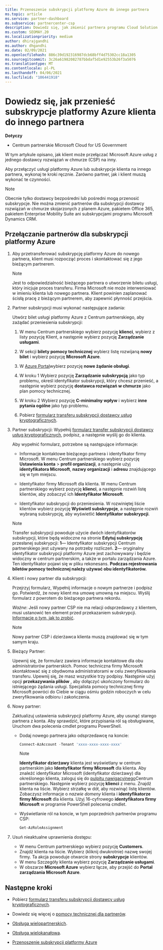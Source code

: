 ```yaml
---
title: Przenoszenie subskrypcji platformy Azure do innego partnera
ms.topic: article
ms.service: partner-dashboard
ms.subservice: partnercenter-csp
description: Dowiedz się, jak zmienić partnera programu Cloud Solution Provider skojarzonego z subskrypcjami platformy Azure klienta.
ms.custom: SEOMAY.20
ms.localizationpriority: medium
author: dhirajgandhi
ms.author: dhgandhi
ms.date: 02/09/2021
ms.openlocfilehash: 886c39d192316987dcb68bff4d75302cc18a1305
ms.sourcegitcommit: 3c26a61982082787bbdaf5d1e92553b26f3a5076
ms.translationtype: MT
ms.contentlocale: pl-PL
ms.lasthandoff: 04/06/2021
ms.locfileid: "106441918"
---
```

# <a name="learn-how-to-transfer-a-customers-azure-subscriptions-to-another-partner"></a>Dowiedz się, jak przenieść subskrypcje platformy Azure klienta do innego partnera

**Dotyczy**

- Centrum partnerskie Microsoft Cloud for US Government

W tym artykule opisano, jak klient może przełączać Microsoft Azure usług z jednego dostawcy rozwiązań w chmurze (CSP) na inny.

Aby przełączyć usługi platformy Azure lub subskrypcje klienta na innego partnera, wykonaj te kroki ręcznie. Zarówno partner, jak i klient muszą wykonać te czynności.

>[!Note]  
>Obecnie tylko dostawcy bezpośredni lub pośredni mogą przenosić subskrypcje.
>Nie można zmienić partnerów dla subskrypcji dostawcy rozwiązań w chmurze skojarzonych z planem Azure, pakietem Office 365, pakietem Enterprise Mobility Suite ani subskrypcjami programu Microsoft Dynamics CRM.

## <a name="switch-partners-for-azure-subscriptions"></a>Przełączanie partnerów dla subskrypcji platformy Azure

1. Aby przetransferować subskrypcję platformy Azure do nowego partnera, klient musi rozpocząć proces i skontaktować się z jego bieżącym partnerem.

   >[!Note]
   > Jest to odpowiedzialność bieżącego partnera o utworzenie biletu usługi, który inicjuje proces transferu. Firma Microsoft nie może interweniować w imieniu klienta lub nowego partnera. Klient powinien zaplanować ścisłą pracę z bieżącym partnerem, aby zapewnić płynność przejścia.

2. Partner subskrypcji musi wykonać następujące zadania:

   Utwórz bilet usługi platformy Azure z Centrum partnerskiego, aby zażądać przeniesienia subskrypcji:

   1. W menu Centrum partnerskiego wybierz pozycję **klienci**, wybierz z listy pozycję Klient, a następnie wybierz pozycję **Zarządzanie usługami**.

   2. W sekcji **bilety pomocy technicznej** wybierz listę rozwijaną **nowy bilet** i wybierz pozycję **Microsoft Azure**.
   
   3. W [Azure Portal](https://portal.azure.com)wybierz pozycję **nowe żądanie obsługi**.
   
   4. W kroku 1 Wybierz pozycję **Zarządzanie subskrypcją** jako typ problemu, określ identyfikator subskrypcji, który chcesz przenieść, a następnie wybierz pozycję **dostawca rozwiązań w chmurze** jako plan pomocy technicznej.
   
   5. W kroku 2 Wybierz pozycję **C-minimalny wpływ** i wybierz **inne pytania ogólne** jako typ problemu.
   
   6. Pobierz [formularz transferu subskrypcji dostawcy usług kryptograficznych](https://query.prod.cms.rt.microsoft.com/cms/api/am/binary/RWwTWC).

3. Partner subskrypcji: Wypełnij [formularz transfer subskrypcji dostawcy usług kryptograficznych](https://query.prod.cms.rt.microsoft.com/cms/api/am/binary/RWwTWC), podpisz, a następnie wyślij go do klienta. 

   Aby wypełnić formularz, potrzebne są następujące informacje:

   - Informacje kontaktowe bieżącego partnera i identyfikator firmy Microsoft. W menu Centrum partnerskiego wybierz pozycję **Ustawienia konta** &gt; **profil organizacji**, a następnie użyj **identyfikatora Microsoft**, **nazwy organizacji** i **adresu** znajdującego się w tym miejscu.

   - Identyfikator firmy Microsoft dla klienta. W menu Centrum partnerskiego wybierz pozycję **klienci**, a następnie rozwiń listę klientów, aby zobaczyć ich **Identyfikator Microsoft**.

   - Identyfikator subskrypcji do przeniesienia. W rozwiniętej liście klientów wybierz pozycję **Wyświetl subskrypcje**, a następnie rozwiń wybraną subskrypcję, aby wyświetlić **Identyfikator subskrypcji**.

   >[!Note]
   >Transfer subskrypcji powoduje użycie dwóch identyfikatorów subskrypcji, które będą widoczne na stronie **Edytuj subskrypcję** przesłanej subskrypcji: **1**— Identyfikator subskrypcji Centrum partnerskiego jest używany na potrzeby rozliczeń. **2**— oryginalny identyfikator subskrypcji platformy Azure jest zachowywany i będzie widoczny w centrum partnerskim, a także w portalu zarządzania Azure. Ten identyfikator pojawi się w pliku rekonesans.  **Podczas rejestrowania biletów pomocy technicznej należy używać obu identyfikatorów.**

4. Klient i nowy partner dla subskrypcji:

   Przejrzyj formularz, Wypełnij informacje o nowym partnerze i podpisz go. Potwierdź, że nowy klient ma umowę umowną na miejscu. Wyślij formularz z powrotem do bieżącego partnera rekordu.

   *Ważne*: Jeśli nowy partner CSP nie ma relacji odsprzedawcy z klientem, musi ustanowić ten element przed przekazaniem subskrypcji. [Informacje o tym, jak to zrobić](request-a-relationship-with-a-customer.md).

   >[!Note]
   >Nowy partner CSP i dzierżawca klienta muszą znajdować się w tym samym kraju. 

5. Bieżący Partner:

   Upewnij się, że formularz zawiera informacje kontaktowe dla obu administratorów partnerskich. Pomoc techniczna firmy Microsoft skontaktować się z obydwoma administratorami w celu zweryfikowania transferu. Upewnij się, że masz wszystkie trzy podpisy. Następnie użyj opcji **przekazywania plików** , aby dołączyć ukończony formularz do istniejącego żądania usługi. Specjalista pomocy technicznej firmy Microsoft powróci do Ciebie w ciągu ośmiu godzin roboczych w celu zweryfikowania odbioru i zakończenia.

6. Nowy partner:

   Zaktualizuj ustawienia subskrypcji platformy Azure, aby usunąć starego partnera z konta. Aby sprawdzić, które przypisania ról są obsługiwane, Uruchom dwa polecenia cmdlet programu PowerShell.

   - Dodaj nowego partnera jako odsprzedawcę na koncie:

     ```powershell
     Connect-AzAccount -Tenant 'xxxx-xxxx-xxxx-xxxx'
     ```

     >[!NOTE]
     > **Identyfikator dzierżawy** klienta jest wyświetlany w centrum partnerskim jako **Identyfikator firmy Microsoft** dla klienta. Aby znaleźć identyfikator Microsoft (identyfikator dzierżawy) dla określonego klienta, zaloguj się do [pulpitu nawigacyjnego](https://partner.microsoft.com/dashboard)Centrum partnerskiego. Następnie wybierz pozycję **klienci** z menu. Znajdź klienta na liście. Wybierz strzałkę w dół, aby rozwinąć listę klientów. Zobaczysz informacje o *nazwie domeny* klienta i **identyfikatorze firmy Microsoft** dla klienta. Użyj 16-cyfrowego **identyfikatora firmy Microsoft** w programie PowerShell polecenia cmdlet.

   - Wyświetlanie ról na koncie, w tym poprzednich partnerów programu CSP:

     ```powershell
     Get-AzRoleAssignment
     ```

7. Usuń nieaktualne uprawnienia dostępu:

   - W menu Centrum partnerskiego wybierz pozycję **Customers**.
   - Znajdź klienta na liście. Wybierz (kliknij dwukrotnie) nazwę swojej firmy. Ta akcja powoduje otwarcie strony **subskrypcje** klientów.
   - W menu Szczegóły klienta wybierz pozycję **Zarządzanie usługami**.
   - W obszarze **Microsoft Azure** wybierz łącze, aby przejść do **Portal zarządzania Microsoft Azure**.

## <a name="next-steps"></a>Następne kroki

- Pobierz [formularz transferu subskrypcji dostawcy usług kryptograficznych](https://query.prod.cms.rt.microsoft.com/cms/api/am/binary/RE4ATIA).

- Dowiedz się więcej o [pomocy technicznej dla partnerów](multipartner.md).

- [Obsługa wielopartnerskich](multipartner.md).
- [Obsługa wielokanałowa](multichannel.md).
- [Przenoszenie subskrypcji platformy Azure](/azure/cost-management-billing/manage/transfer-subscriptions-subscribers-csp)